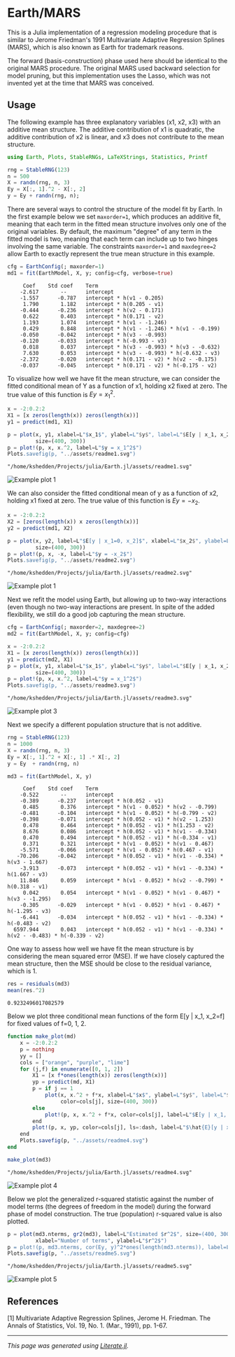 # Earth/MARS

This is a Julia implementation of a regression modeling procedure that
is similar to Jerome Friedman's 1991 Multivariate Adaptive Regression
Splines (MARS), which is also known as Earth for trademark reasons.

The forward (basis-construction) phase used here should be identical
to the original MARS procedure.  The original MARS used backward
selection for model pruning, but this implementation uses the Lasso,
which was not invented yet at the time that MARS was conceived.

## Usage

The following example has three explanatory variables (x1, x2, x3)
with an additive mean structure.  The additive contribution of x1
is quadratic, the additive contribution of x2 is linear, and x3
does not contribute to the mean structure.

````julia
using Earth, Plots, StableRNGs, LaTeXStrings, Statistics, Printf

rng = StableRNG(123)
n = 500
X = randn(rng, n, 3)
Ey = X[:, 1].^2 - X[:, 2]
y = Ey + randn(rng, n);
````

There are several ways to control the structure of the model
fit by Earth.  In the first example below we set `maxorder=1`,
which produces an additive fit, meaning that each term in the
fitted mean structure involves only one of the original variables.
By default, the maximum "degree" of any term in the fitted model is
two, meaning that each term can include up to two hinges involving
the same variable.  The constraints `maxorder=1` and `maxdegree=2`
allow Earth to exactly represent the true mean structure in this
example.

````julia
cfg = EarthConfig(; maxorder=1)
md1 = fit(EarthModel, X, y; config=cfg, verbose=true)
````

````
     Coef    Std coef    Term
    -2.617       --      intercept
    -1.557      -0.787   intercept * h(v1 - 0.205)
     1.790       1.182   intercept * h(0.205 - v1)
    -0.444      -0.236   intercept * h(v2 - 0.171)
     0.622       0.403   intercept * h(0.171 - v2)
     1.193       1.074   intercept * h(v1 - -1.246)
     0.429       0.848   intercept * h(v1 - -1.246) * h(v1 - -0.199)
    -0.050      -0.042   intercept * h(v3 - -0.993)
    -0.120      -0.033   intercept * h(-0.993 - v3)
     0.018       0.037   intercept * h(v3 - -0.993) * h(v3 - -0.632)
     7.630       0.053   intercept * h(v3 - -0.993) * h(-0.632 - v3)
    -2.372      -0.020   intercept * h(0.171 - v2) * h(v2 - -0.175)
    -0.037      -0.045   intercept * h(0.171 - v2) * h(-0.175 - v2)

````

To visualize how well we have fit the mean structure, we can consider
the fitted conditional mean of Y as a function of x1, holding
x2 fixed at zero.  The true value of this function is $Ey = x_1^2$.

````julia
x = -2:0.2:2
X1 = [x zeros(length(x)) zeros(length(x))]
y1 = predict(md1, X1)

p = plot(x, y1, xlabel=L"$x_1$", ylabel=L"$y$", label=L"$E[y | x_1, x_2=0]$",
         size=(400, 300))
p = plot!(p, x, x.^2, label=L"$y = x_1^2$")
Plots.savefig(p, "../assets/readme1.svg")
````

````
"/home/kshedden/Projects/julia/Earth.jl/assets/readme1.svg"
````

![Example plot 1](assets/readme1.svg)

We can also consider the fitted conditional mean of y as a function
of x2, holding x1 fixed at zero.  The true value of this function
is $Ey = -x_2$.

````julia
x = -2:0.2:2
X2 = [zeros(length(x)) x zeros(length(x))]
y2 = predict(md1, X2)

p = plot(x, y2, label=L"$E[y | x_1=0, x_2]$", xlabel=L"$x_2$", ylabel=L"$y$",
         size=(400, 300))
p = plot!(p, x, -x, label=L"$y = -x_2$")
Plots.savefig(p, "../assets/readme2.svg")
````

````
"/home/kshedden/Projects/julia/Earth.jl/assets/readme2.svg"
````

![Example plot 1](assets/readme2.svg)

Next we refit the model using Earth, but allowing up to two-way
interactions (even though no two-way interactions are present.
In spite of the added flexibility, we still do a good job
capturing the mean structure.

````julia
cfg = EarthConfig(; maxorder=2, maxdegree=2)
md2 = fit(EarthModel, X, y; config=cfg)

x = -2:0.2:2
X1 = [x zeros(length(x)) zeros(length(x))]
y1 = predict(md2, X1)
p = plot(x, y1, xlabel=L"$x_1$", ylabel=L"$y$", label=L"$E[y | x_1, x_2=0]$",
         size=(400, 300))
p = plot!(p, x, x.^2, label=L"$y = x_1^2$")
Plots.savefig(p, "../assets/readme3.svg")
````

````
"/home/kshedden/Projects/julia/Earth.jl/assets/readme3.svg"
````

![Example plot 3](assets/readme3.svg)

Next we specify a different population structure that is
not additive.

````julia
rng = StableRNG(123)
n = 1000
X = randn(rng, n, 3)
Ey = X[:, 1].^2 + X[:, 1] .* X[:, 2]
y = Ey  + randn(rng, n)

md3 = fit(EarthModel, X, y)
````

````
     Coef    Std coef    Term
    -0.522       --      intercept
    -0.389      -0.237   intercept * h(0.052 - v1)
     0.485       0.376   intercept * h(v1 - 0.052) * h(v2 - -0.799)
    -0.481      -0.104   intercept * h(v1 - 0.052) * h(-0.799 - v2)
    -0.398      -0.071   intercept * h(0.052 - v1) * h(v2 - 1.253)
     0.478       0.464   intercept * h(0.052 - v1) * h(1.253 - v2)
     8.676       0.086   intercept * h(0.052 - v1) * h(v1 - -0.334)
     0.470       0.494   intercept * h(0.052 - v1) * h(-0.334 - v1)
     0.371       0.321   intercept * h(v1 - 0.052) * h(v1 - 0.467)
    -5.571      -0.066   intercept * h(v1 - 0.052) * h(0.467 - v1)
   -70.206      -0.042   intercept * h(0.052 - v1) * h(v1 - -0.334) * h(v3 - 1.667)
    -3.913      -0.073   intercept * h(0.052 - v1) * h(v1 - -0.334) * h(1.667 - v3)
    11.846       0.059   intercept * h(v1 - 0.052) * h(v2 - -0.799) * h(0.318 - v1)
     0.042       0.054   intercept * h(v1 - 0.052) * h(v1 - 0.467) * h(v3 - -1.295)
    -0.305      -0.029   intercept * h(v1 - 0.052) * h(v1 - 0.467) * h(-1.295 - v3)
    -6.441      -0.034   intercept * h(0.052 - v1) * h(v1 - -0.334) * h(-0.483 - v2)
  6597.944       0.043   intercept * h(0.052 - v1) * h(v1 - -0.334) * h(v2 - -0.483) * h(-0.339 - v2)

````

One way to assess how well we have fit the mean structure is
by considering the mean squared error (MSE). If we have closely
captured the mean structure, then the MSE should be close to the
residual variance, which is 1.

````julia
res = residuals(md3)
mean(res.^2)
````

````
0.9232496017082579
````

Below we plot three conditional mean functions of the form
E[y | x_1, x_2=f] for fixed values of f=0, 1, 2.

````julia
function make_plot(md)
    x = -2:0.2:2
    p = nothing
    yy = []
    cols = ["orange", "purple", "lime"]
    for (j,f) in enumerate([0, 1, 2])
        X1 = [x f*ones(length(x)) zeros(length(x))]
        yp = predict(md, X1)
        p = if j == 1
            plot(x, x.^2 + f*x, xlabel=L"$x$", ylabel=L"$y$", label=L"$E[y | x_1, x_2=%$f]$",
                 color=cols[j], size=(400, 300))
        else
            plot!(p, x, x.^2 + f*x, color=cols[j], label=L"$E[y | x_1, x_2=%$f]$")
        end
        plot!(p, x, yp, color=cols[j], ls=:dash, label=L"$\hat{E}[y | x_1, x_2=%$f]$")
    end
    Plots.savefig(p, "../assets/readme4.svg")
end

make_plot(md3)
````

````
"/home/kshedden/Projects/julia/Earth.jl/assets/readme4.svg"
````

![Example plot 4](assets/readme4.svg)

Below we plot the generalized r-squared statistic against the number of
model terms (the degrees of freedom in the model) during the forward
phase of model construction.  The true (population) r-squared value is
also plotted.

````julia
p = plot(md3.nterms, gr2(md3), label=L"Estimated $r^2$", size=(400, 300),
         xlabel="Number of terms", ylabel=L"$r^2$")
p = plot!(p, md3.nterms, cor(Ey, y)^2*ones(length(md3.nterms)), label=L"True $r^2$")
Plots.savefig(p, "../assets/readme5.svg")
````

````
"/home/kshedden/Projects/julia/Earth.jl/assets/readme5.svg"
````

![Example plot 5](assets/readme5.svg)

## References

[1] Multivariate Adaptive Regression Splines, Jerome H. Friedman.
The Annals of Statistics, Vol. 19, No. 1. (Mar., 1991), pp. 1-67.

---

*This page was generated using [Literate.jl](https://github.com/fredrikekre/Literate.jl).*

